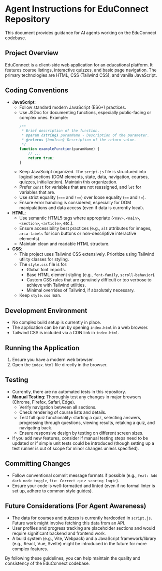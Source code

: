 # Agent Instructions for EduConnect Repository

This document provides guidance for AI agents working on the EduConnect codebase.

## Project Overview

EduConnect is a client-side web application for an educational platform. It features course listings, interactive quizzes, and basic page navigation. The primary technologies are HTML, CSS (Tailwind CSS), and vanilla JavaScript.

## Coding Conventions

*   **JavaScript**:
    *   Follow standard modern JavaScript (ES6+) practices.
    *   Use JSDoc for documenting functions, especially public-facing or complex ones. Example:
        ```javascript
        /**
         * Brief description of the function.
         * @param {string} paramName - Description of the parameter.
         * @returns {boolean} Description of the return value.
         */
        function exampleFunction(paramName) {
            // ...
            return true;
        }
        ```
    *   Keep JavaScript organized. The `script.js` file is structured into logical sections (DOM elements, state, data, navigation, courses, quizzes, initialization). Maintain this organization.
    *   Prefer `const` for variables that are not reassigned, and `let` for variables that are.
    *   Use strict equality (`===` and `!==`) over loose equality (`==` and `!=`).
    *   Ensure error handling is considered, especially for DOM manipulations and data access (even if data is currently local).
*   **HTML**:
    *   Use semantic HTML5 tags where appropriate (`<nav>`, `<main>`, `<section>`, `<article>`, etc.).
    *   Ensure accessibility best practices (e.g., `alt` attributes for images, `aria-labels` for icon buttons or non-descriptive interactive elements).
    *   Maintain clean and readable HTML structure.
*   **CSS**:
    *   This project uses Tailwind CSS extensively. Prioritize using Tailwind utility classes for styling.
    *   The `style.css` file is for:
        *   Global font imports.
        *   Base HTML element styling (e.g., `font-family`, `scroll-behavior`).
        *   Custom CSS rules that are genuinely difficult or too verbose to achieve with Tailwind utilities.
        *   Minimal overrides of Tailwind, if absolutely necessary.
    *   Keep `style.css` lean.

## Development Environment

*   No complex build setup is currently in place.
*   The application can be run by opening `index.html` in a web browser.
*   Tailwind CSS is included via a CDN link in `index.html`.

## Running the Application

1.  Ensure you have a modern web browser.
2.  Open the `index.html` file directly in the browser.

## Testing

*   Currently, there are no automated tests in this repository.
*   **Manual Testing**: Thoroughly test any changes in major browsers (Chrome, Firefox, Safari, Edge).
    *   Verify navigation between all sections.
    *   Check rendering of course lists and details.
    *   Test full quiz functionality: starting a quiz, selecting answers, progressing through questions, viewing results, retaking a quiz, and navigating back.
    *   Ensure responsive design by testing on different screen sizes.
*   If you add new features, consider if manual testing steps need to be updated or if simple unit tests could be introduced (though setting up a test runner is out of scope for minor changes unless specified).

## Committing Changes

*   Follow conventional commit message formats if possible (e.g., `feat: Add dark mode toggle`, `fix: Correct quiz scoring logic`).
*   Ensure your code is well-formatted and linted (even if no formal linter is set up, adhere to common style guides).

## Future Considerations (For Agent Awareness)

*   The data for courses and quizzes is currently hardcoded in `script.js`. Future work might involve fetching this data from an API.
*   User profiles and progress tracking are placeholder sections and would require significant backend and frontend work.
*   A build system (e.g., Vite, Webpack) and a JavaScript framework/library (e.g., React, Vue, Svelte) might be introduced in the future for more complex features.

By following these guidelines, you can help maintain the quality and consistency of the EduConnect codebase.
